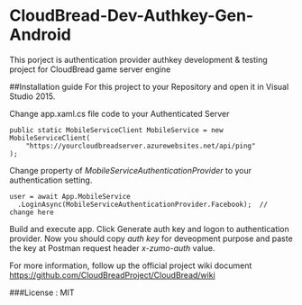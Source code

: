 # CloudBread-Dev-Authkey-Gen-Android
This porject is authentication provider authkey development &amp; testing project for CloudBread game server engine 

##Installation guide
For this project to your Repository and open it in Visual Studio 2015. 

Change app.xaml.cs file code to your Authenticated Server
```
public static MobileServiceClient MobileService = new MobileServiceClient(
    "https://yourcloudbreadserver.azurewebsites.net/api/ping"
);
```

Change property of *MobileServiceAuthenticationProvider* to your authentication setting.
```
user = await App.MobileService
  .LoginAsync(MobileServiceAuthenticationProvider.Facebook);  // change here
```

Build and execute app. Click Generate auth key and logon to authentication provider. 
Now you should copy *auth key* for deveopment purpose and paste the key at Postman request header *x-zumo-auth* value.

For more information, follow up the official project wiki document 
https://github.com/CloudBreadProject/CloudBread/wiki 

###License : MIT
